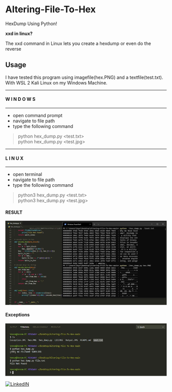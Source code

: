 # Altering-File-To-Hex
   HexDump Using Python!
   
**xxd in linux?**

   The xxd command in Linux lets you create a hexdump or even do the reverse

## Usage
   
   I have tested this program using imagefile(hex.PNG) and a textfile(test.txt). With WSL 2 Kali Linux on my Windows Machine.

-----------------------------------
####       W I N D O W S
-----------------------------------
- open command prompt
- navigate to  file path
- type the following command
>python hex_dump.py <test.txt>  <br/>
>python hex_dump.py <test.jpg>  <br/>
-----------------------------------
####         L I N U X
-----------------------------------
- open terminal
- navigate to file path
- type the following command
>python3 hex_dump.py <test.txt> <br/>
>python3 hex_dump.py <test.jpg> <br/>

#### RESULT

![Screenshot](./Packages/Output.JPG)

#### Exceptions

![Screenshot](./Packages/Exceptions.JPG)

[![LinkedIN](https://img.shields.io/badge/LinkedIn-0077B5?style=for-the-badge&logo=linkedin&logoColor=white)](https://www.linkedin.com/in/jadhusan24/)

